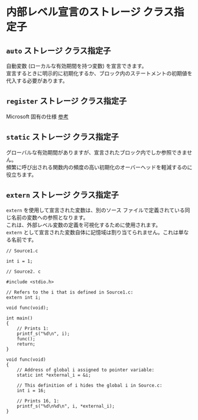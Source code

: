 # 内部レベル宣言のストレージ クラス指定子
## `auto` ストレージ クラス指定子
自動変数 (ローカルな有効期間を持つ変数) を宣言できます。  
宣言するときに明示的に初期化するか、ブロック内のステートメントの初期値を代入する必要があります。 

## `register` ストレージ クラス指定子
Microsoft 固有の仕様
[参考](https://learn.microsoft.com/ja-jp/cpp/c-language/register-storage-class-specifier?view=msvc-170)

## `static` ストレージ クラス指定子
グローバルな有効期間がありますが、宣言されたブロック内でしか参照できません。  
頻繁に呼び出される関数内の頻度の高い初期化のオーバーヘッドを軽減するのに役立ちます。

## `extern` ストレージ クラス指定子
`extern` を使用して宣言された変数は、別のソース ファイルで定義されている同じ名前の変数への参照となります。  
これは、外部レベル変数の定義を可視化するために使用されます。   
`extern` として宣言された変数自体に記憶域は割り当てられません。これは単なる名前です。
```
// Source1.c

int i = 1;

// Source2. c

#include <stdio.h>

// Refers to the i that is defined in Source1.c:
extern int i;

void func(void);

int main()
{
    // Prints 1:
    printf_s("%d\n", i);
    func();
    return;
}

void func(void)
{
    // Address of global i assigned to pointer variable:
    static int *external_i = &i;

    // This definition of i hides the global i in Source.c:
    int i = 16;

    // Prints 16, 1:
    printf_s("%d\n%d\n", i, *external_i);
}
```
